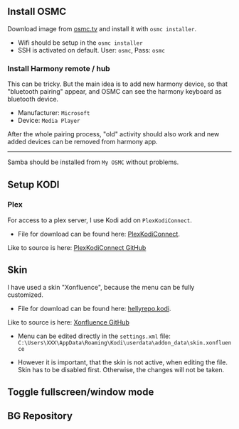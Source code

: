 ## Install OSMC

Download image from [osmc.tv](http://osmc.tv) and install it with `osmc installer`.
- Wifi should be setup in the `osmc installer`
- SSH is activated on default. User: `osmc`, Pass: `osmc`

### Install Harmony remote / hub

This can be tricky. But the main idea is to add new harmony device, so that "bluetooth pairing" appear,  and OSMC can see the harmony keyboard as bluetooth device.
- Manufacturer: `Microsoft`
- Device: `Media Player`

After the whole pairing process, "old" activity should also work and new added  devices can be removed from harmony app.

---
Samba should be installed from `My OSMC` without problems.

## Setup KODI

### Plex
For access to a plex server, I use Kodi add on `PlexKodiConnect`.
- File for download can be found here: [PlexKodiConnect](files/).

Like to source is here:
[PlexKodiConnect GitHub](https://github.com/croneter/PlexKodiConnect)

## Skin
I have used a skin "Xonfluence", because the menu can be fully customized.
- File for download can be found here: [hellyrepo.kodi](files/).

Like to source is here:
[Xonfluence GitHub](https://github.com/Helly1206/skin.xonfluence)

- Menu can be edited directly in the `settings.xml` file:
 ```C:\Users\XXX\AppData\Roaming\Kodi\userdata\addon_data\skin.xonfluence```

- However it is important, that the skin is not active, when editing the file. Skin has to be disabled first. Otherwise, the changes will not be taken.


## Toggle fullscreen/window mode

## BG Repository
